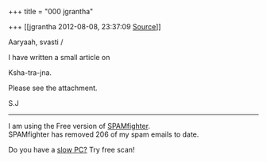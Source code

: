 +++
title = "000 jgrantha"

+++
[[jgrantha	2012-08-08, 23:37:09 [Source](https://groups.google.com/g/bvparishat/c/EQ_M3WYHytg)]]



Aaryaah, svasti /

I have written a small article on

Ksha-tra-jna.

Please see the attachment.

S.J



  

------------------------------------------------------------------------

I am using the Free version of [SPAMfighter](http://www.spamfighter.com/len).  
SPAMfighter has removed 206 of my spam emails to date.  
  
Do you have a [slow PC?](http://www.spamfighter.com/SLOW-PCfighter?cid=sigen) Try free scan!

